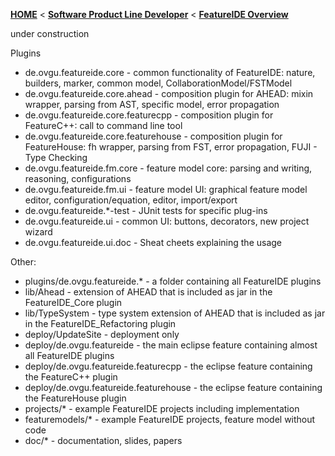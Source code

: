 <!-- Breadcrumb -->
[**HOME**](https://github.com/FeatureIDE/FeatureIDE/wiki) < [**Software Product Line Developer**](https://github.com/FeatureIDE/FeatureIDE/wiki/Software-Product-Line-Developer) < [**FeatureIDE Overview**](https://github.com/FeatureIDE/FeatureIDE/wiki/FeatureIDE-Overview)

<!-- Introduction -->
under construction

<!-- Outline -->

<!-- Content -->
Plugins

* de.ovgu.featureide.core - common functionality of FeatureIDE: nature, builders, marker, common model, CollaborationModel/FSTModel
* de.ovgu.featureide.core.ahead - composition plugin for AHEAD: mixin wrapper, parsing from AST, specific model, error propagation
* de.ovgu.featureide.core.featurecpp - composition plugin for FeatureC++: call to command line tool
* de.ovgu.featureide.core.featurehouse - composition plugin for FeatureHouse: fh wrapper, parsing from FST, error propagation, FUJI - Type Checking
* de.ovgu.featureide.fm.core - feature model core: parsing and writing, reasoning, configurations
* de.ovgu.featureide.fm.ui - feature model UI: graphical feature model editor, configuration/equation, editor, import/export
* de.ovgu.featureide.*-test - JUnit tests for specific plug-ins
* de.ovgu.featureide.ui - common UI: buttons, decorators, new project wizard
* de.ovgu.featureide.ui.doc - Sheat cheets explaining the usage

Other:

* plugins/de.ovgu.featureide.* - a folder containing all FeatureIDE plugins
* lib/Ahead - extension of AHEAD that is included as jar in the FeatureIDE_Core plugin
* lib/TypeSystem - type system extension of AHEAD that is included as jar in the FeatureIDE_Refactoring plugin
* deploy/UpdateSite - deployment only
* deploy/de.ovgu.featureide - the main eclipse feature containing almost all FeatureIDE plugins
* deploy/de.ovgu.featureide.featurecpp - the eclipse feature containing the FeatureC++ plugin
* deploy/de.ovgu.featureide.featurehouse - the eclipse feature containing the FeatureHouse plugin
* projects/* - example FeatureIDE projects including implementation
* featuremodels/* - example FeatureIDE projects, feature model without code
* doc/* - documentation, slides, papers